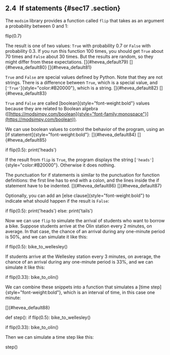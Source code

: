 ﻿2.4  If statements {#sec17 .section}
------------------

The `modsim` library provides a function called `flip` that takes as an
argument a probability between 0 and 1:

flip(0.7)

The result is one of two values: `True` with probability 0.7 or `False`
with probability 0.3. If you run this function 100 times, you should get
`True` about 70 times and `False` about 30 times. But the results are
random, so they might differ from these expectations.
[]{#hevea_default79} []{#hevea_default80} []{#hevea_default81}

`True` and `False` are special values defined by Python. Note that they
are not strings. There is a difference between `True`, which is a
special value, and [`'True'`]{style="color:#B20000"}, which is a string.
[]{#hevea_default82} []{#hevea_default83}

`True` and `False` are called [boolean]{style="font-weight:bold"} values
because they are related to Boolean algebra
([[https://modsimpy.com/boolean]{style="font-family:monospace"}](https://modsimpy.com/boolean)).

We can use boolean values to control the behavior of the program, using
an [if statement]{style="font-weight:bold"}: []{#hevea_default84}
[]{#hevea_default85}

if flip(0.5): print('heads')

If the result from `flip` is `True`, the program displays the string
[`'heads'`]{style="color:#B20000"}. Otherwise it does nothing.

The punctuation for if statements is similar to the punctuation for
function definitions: the first line has to end with a colon, and the
lines inside the if statement have to be indented. []{#hevea_default86}
[]{#hevea_default87}

Optionally, you can add an [else clause]{style="font-weight:bold"} to
indicate what should happen if the result is `False`:

if flip(0.5): print('heads') else: print('tails')

Now we can use `flip` to simulate the arrival of students who want to
borrow a bike. Suppose students arrive at the Olin station every 2
minutes, on average. In that case, the chance of an arrival during any
one-minute period is 50%, and we can simulate it like this:

if flip(0.5): bike\_to\_wellesley()

If students arrive at the Wellesley station every 3 minutes, on average,
the chance of an arrival during any one-minute period is 33%, and we can
simulate it like this:

if flip(0.33): bike\_to\_olin()

We can combine these snippets into a function that simulates a [time
step]{style="font-weight:bold"}, which is an interval of time, in this
case one minute:

[]{#hevea_default88}

def step(): if flip(0.5): bike\_to\_wellesley()

if flip(0.33): bike\_to\_olin()

Then we can simulate a time step like this:

step()

